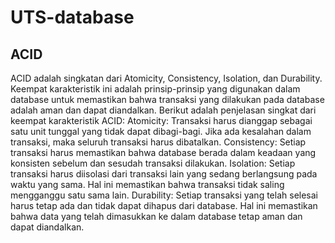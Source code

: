 # UTS-database
## ACID
ACID adalah singkatan dari Atomicity, Consistency, Isolation, dan Durability. Keempat karakteristik ini adalah prinsip-prinsip yang digunakan dalam database untuk memastikan bahwa transaksi yang dilakukan pada database adalah aman dan dapat diandalkan. Berikut adalah penjelasan singkat dari keempat karakteristik ACID:
Atomicity: Transaksi harus dianggap sebagai satu unit tunggal yang tidak dapat dibagi-bagi. Jika ada kesalahan dalam transaksi, maka seluruh transaksi harus dibatalkan.
Consistency: Setiap transaksi harus memastikan bahwa database berada dalam keadaan yang konsisten sebelum dan sesudah transaksi dilakukan.
Isolation: Setiap transaksi harus diisolasi dari transaksi lain yang sedang berlangsung pada waktu yang sama. Hal ini memastikan bahwa transaksi tidak saling mengganggu satu sama lain.
Durability: Setiap transaksi yang telah selesai harus tetap ada dan tidak dapat dihapus dari database. Hal ini memastikan bahwa data yang telah dimasukkan ke dalam database tetap aman dan dapat diandalkan.
